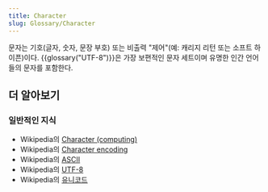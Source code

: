 ```yaml
---
title: Character
slug: Glossary/Character
---
```


문자는 기호(글자, 숫자, 문장 부호) 또는 비출력 "제어"(예: 캐리지 리턴 또는 소프트 하이픈)이다. {{glossary("UTF-8")}}은 가장 보편적인 문자 세트이며 유명한 인간 언어들의 문자를 포함한다.

## 더 알아보기

### 일반적인 지식

- Wikipedia의 [Character (computing)](<https://en.wikipedia.org/wiki/Character_(computing)>)
- Wikipedia의 [Character encoding](https://en.wikipedia.org/wiki/Character_encoding)
- Wikipedia의 [ASCII](https://ko.wikipedia.org/wiki/ASCII)
- Wikipedia의 [UTF-8](https://ko.wikipedia.org/wiki/UTF-8)
- Wikipedia의 [유니코드](https://ko.wikipedia.org/wiki/%EC%9C%A0%EB%8B%88%EC%BD%94%EB%93%9C)
